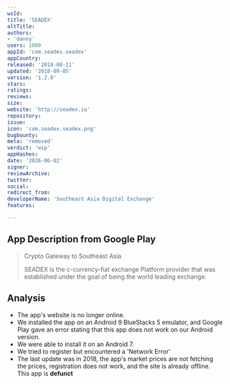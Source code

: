 ```yaml
---
wsId: 
title: 'SEADEX'
altTitle: 
authors:
- 'danny'
users: 1000
appId: 'com.seadex.seadex'
appCountry: 
released: '2018-08-11'
updated: '2018-09-05'
version: '1.2.0'
stars: 
ratings: 
reviews: 
size: 
website: 'http://seadex.io'
repository: 
issue: 
icon: 'com.seadex.seadex.png'
bugbounty: 
meta: 'removed'
verdict: 'wip'
appHashes: 
date: '2026-06-02'
signer: 
reviewArchive: 
twitter: 
social: 
redirect_from: 
developerName: 'Southeast Asia Digital Exchange'
features: 

---
```


## App Description from Google Play 

> Crypto Gateway to Southeast Asia
>
> SEADEX is the c-currency-fiat exchange Platform provider that was established under the goal of being the world leading exchange.

## Analysis 

- The app's website is no longer online.
- We installed the app on an Android 9 BlueStacks 5 emulator, and Google Play gave an error stating that this app does not work on our Android version. 
- We were able to install it on an Android 7.
- We tried to register but encountered a 'Network Error'
- The last update was in 2018, the app's market prices are not fetching the prices, registration does not work, and the site is already offline. This app is **defunct** 